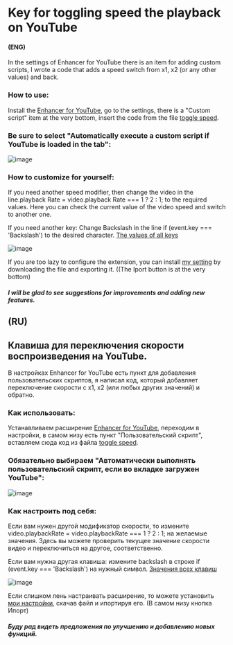 # Key for toggling speed the playback on YouTube
#### (ENG)
In the settings of Enhancer for YouTube there is an item for adding custom scripts, I wrote a code that adds a speed switch from x1, x2 (or any other values) and back.

### How to use:
Install the [Enhancer for YouTube](https://www.mrfdev.com/enhancer-for-youtube), go to the settings, there is a "Custom script" item at the very bottom, insert the code from the file [toggle speed](https://github.com/Amizx2/Enhancer-for-YouTube-toggle-switch-speed/blob/main/toggle%20speed ). 
### Be sure to select "Automatically execute a custom script if YouTube is loaded in the tab":
![image](https://github.com/user-attachments/assets/2778d6e0-a504-4754-9f42-2c9ff627529b)



### How to customize for yourself:

If you need another speed modifier, then change the video in the line.playback Rate = video.playback Rate === 1 ? 2 : 1; to the required values.
Here you can check the current value of the video speed and switch to another one.

If you need another key: Change Backslash in the line if (event.key === 'Backslash') to the desired character.
[The values of all keys](https://javascript.info/article/keyboard-events/keyboard-dump/)

![image](https://github.com/user-attachments/assets/6016a976-949c-43f4-8435-eb40169917db)


If you are too lazy to configure the extension, you can install [my setting](https://github.com/Amizx2/Key-for-toggling-speed-the-playback-on-YouTube/blob/main/Export%20setting) by downloading the file and exporting it. ((The Iport button is at the very bottom)

##### I will be glad to see suggestions for improvements and adding new features.

## (RU)
## Клавиша для переключения скорости воспроизведения на YouTube.

В настройках Enhancer for YouTube есть пункт для добавления пользовательских скриптов, я написал код, который добавляет переключение скорости с x1, x2 (или любых других значений) и обратно.

### Как использовать:
Устанавливаем расширение [Enhancer for YouTube](https://www.mrfdev.com/enhancer-for-youtube), переходим в настройки, в самом низу есть пункт "Пользовательский скрипт", вставляем сюда код из файла [toggle speed](https://github.com/Amizx2/Enhancer-for-YouTube-toggle-switch-speed/blob/main/toggle%20speed). 
### Обязательно выбираем "Автоматически выполнять пользовательский скрипт, если во вкладке загружен YouTube":
![image](https://github.com/user-attachments/assets/312f8236-79df-4c2b-8222-215929eed790)




### Как настроить под себя:

Если вам нужен другой модификатор скорости, то измените video.playbackRate = video.playbackRate === 1 ? 2 : 1; на желаемые значения.
Здесь вы можете проверить текущее значение скорости видео и переключиться на другое, соответственно.

Если вам нужна другая клавиша: измените backslash в строке if (event.key === 'Backslash') на нужный символ.
[Значения всех клавиш](https://learn.javascript.ru/article/keyboard-events/keyboard-dump)

![image](https://github.com/user-attachments/assets/cca31086-b3a5-4c28-b149-34fb4fc61984)


Если слишком лень настраивать расширение, то можете установить [мои настройки](https://github.com/Amizx2/Key-for-toggling-speed-the-playback-on-YouTube/blob/main/Export%20setting), скачав файл и ипортируя его. (В самом низу кнопка Ипорт) 

##### Буду рад видеть предложения по улучшению и добавлению новых функций.

